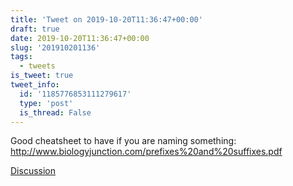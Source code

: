 ```yaml
---
title: 'Tweet on 2019-10-20T11:36:47+00:00'
draft: true
date: 2019-10-20T11:36:47+00:00
slug: '201910201136'
tags:
  - tweets
is_tweet: true
tweet_info:
  id: '1185776853111279617'
  type: 'post'
  is_thread: False
---
```




Good cheatsheet to have if you are naming something: <http://www.biologyjunction.com/prefixes%20and%20suffixes.pdf>

[Discussion](https://x.com/sytelus/status/1185776853111279617)
